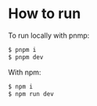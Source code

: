 # How to run
To run locally with pnmp: 

```bash
$ pnpm i 
$ pnpm dev
```

With npm: 
```bash
$ npm i
$ npm run dev
```
